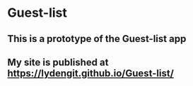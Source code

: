 # Guest-list

## This is a prototype of the Guest-list app

##  My site is published at https://lydengit.github.io/Guest-list/